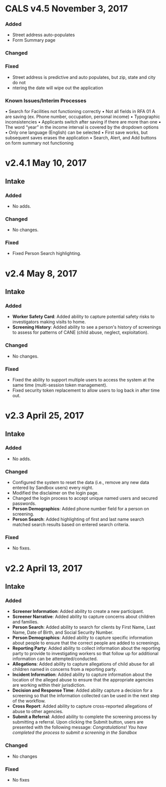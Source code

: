 # CALS v4.5 November 3, 2017
### Added
- Street address auto-populates
- Form Summary page
### Changed
### Fixed
- Street address is predictive and auto populates, but zip, state and city do not
- ntering the date will wipe out the application
### Known Issues/Interim Processes
•	Search for Facilities not functioning correctly
•	Not all fields in RFA 01 A are saving (ex. Phone number, occupation, personal income)
•	Typographic inconsistencies
•	Applicants switch after saving if there are more than one
•	The word “year” in the income interval is covered by the dropdown options
•	Only one language (English) can be selected
•	First save works, but subsequent saves erases the application
•	Search, Alert, and Add buttons on form summary not functioning

# v2.4.1 May 10, 2017 
## Intake 
### Added 
- No adds. 
### Changed 
- No changes. 
### Fixed 
- Fixed Person Search highlighting.

# v2.4 May 8, 2017 
## Intake 
### Added 
- **Worker Safety Card**:  Added ability to capture potential safety risks to investigators making visits to home.
- **Screening History**: Added ability to see a person's history of screenings to assess for patterns of CANE (child abuse, neglect, exploitation). 
### Changed 
- No changes. 
### Fixed 
- Fixed the ability to support multiple users to access the system at the same time (multi-session token management).
- Fixed security token replacement to allow users to log back in after time out.

# v2.3 April 25, 2017
## Intake
### Added
- No adds.
### Changed
- Configured the system to reset the data (i.e., remove any new data entered by Sandbox users) every night.
- Modified the disclaimer on the login page.
- Changed the login process to accept unique named users and secured passwords.
- **Person Demographics**: Added phone number field for a person on screening.
- **Person Search**: Added highlighting of first and last name search matched search results based on entered search criteria.
### Fixed
- No fixes.

# v2.2 April 13, 2017
##  Intake
### Added
- **Screener Information**: Added ability to create a new participant.
- **Screener Narrative**: Added ability to capture concerns about children and families.
- **Person Search**:  Added ability to search for clients by First Name, Last Name, Date of Birth, and Social Security Number.  
- **Person Demographics**: Added  ability to capture specific information about people to ensure that the correct people are added to screenings.
- **Reporting Party**: Added ability to collect information about the reporting party to provide to investigating workers so that follow up for additional information can be attempted/conducted.
- **Allegations**: Added ability to capture allegations of child abuse for all children named in concerns from a reporting party.
- **Incident Information**: Added ability to capture information about the location of the alleged abuse to ensure that the appropriate agencies are working within their jurisdiction. 
- **Decision and Response Time**: Added ability capture a decision for a screening so that the information collected can be used in the next step of the workflow.
- **Cross Report**: Added ability to capture cross-reported allegations of abuse to other agencies.
- **Submit a Referral**: Added ability to complete the screening process by submitting a referral.  Upon clicking the Submit button, users are presented with the following message: *Congratulations!  You have completed the process to submit a screening in the Sandbox*
### Changed
- No changes
### Fixed
- No fixes
